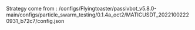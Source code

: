 Strategy come from : /configs/Flyingtoaster/passivbot_v5.8.0-main/configs/particle_swarm_testing/0.1.4a_oct2/MATICUSDT_20221002220931_b72c7/config.json